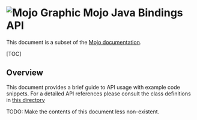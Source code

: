 # ![Mojo Graphic](https://goo.gl/e0Hpks) Mojo Java Bindings API
This document is a subset of the [Mojo documentation](/mojo).

[TOC]

## Overview

This document provides a brief guide to API usage with example code snippets.
For a detailed API references please consult the class definitions in
[this directory](https://cs.chromium.org/chromium/src/mojo/public/java/bindings/src/org/chromium/mojo/bindings/)

TODO: Make the contents of this document less non-existent.
